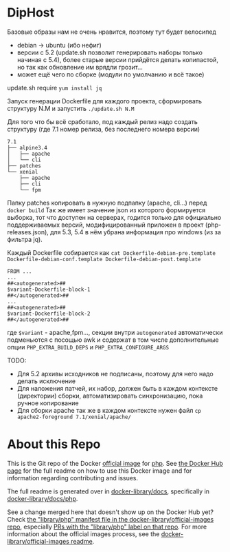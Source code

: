 # DipHost
Базовые образы нам не очень нравится, поэтому тут будет велосипед
* debian -> ubuntu (ибо нефиг)
* версии с 5.2 (update.sh позволит генерировать наборы только начиная с 5.4), более старые версии прийдётся делать копипастой, но так как обновление им врядли грозит...
* может ещё чего по сборке (модули по умолчанию и всё такое)

update.sh require `yum install jq`

Запуск генерации Dockerfile для каждого проекта, сформировать структуру N.M и запустить `./update.sh N.M`

Для того что бы всё сработало, под каждый релиз надо создать структуру (где 7.1 номер релиза, без последнего номера версии)
```
7.1
├── alpine3.4
│   ├── apache
│   └── cli
├── patches
└── xenial
    ├── apache
    ├── cli
    └── fpm
```
Папку patches копировать в нужную подпапку (apache, cli...) перед `docker build`
Так же имеет значение json из которого формируется выборка, тот что доступен на серверах, годится только для официально поддерживаемых версий, модифицированный приложен в проект (php-releases.json), для 5.3, 5.4 в нём убрана информация про windows (из за фильтра jq).

Каждый Dockerfile собирается как `cat Dockerfile-debian-pre.template Dockerfile-debian-conf.template Dockerfile-debian-post.template`
```
FROM ...
...
##<autogenerated>##
$variant-Dockerfile-block-1
##</autogenerated>##
...
##<autogenerated>##
$variant-Dockerfile-block-2
##</autogenerated>##
```
где `$variant` - apache,fpm..., секции внутри `autogenerated` автоматически подменьются с посощью awk и содержат в том числе дополнительные опции `PHP_EXTRA_BUILD_DEPS` и `PHP_EXTRA_CONFIGURE_ARGS`

TODO:
* Для 5.2 архивы исходников не подписаны, поэтому для него надо делать исключение
* Для наложения патчей, их набор, должен быть в каждом контексте (директории) сборки, автоматизировать синхронизацию, пока ручное копирование
* Для сборки apache так же в каждом контексте нужен файл `cp apache2-foreground 7.1/xenial/apache/`

# About this Repo

This is the Git repo of the Docker [official image](https://docs.docker.com/docker-hub/official_repos/) for [php](https://registry.hub.docker.com/_/php/). See [the Docker Hub page](https://registry.hub.docker.com/_/php/) for the full readme on how to use this Docker image and for information regarding contributing and issues.

The full readme is generated over in [docker-library/docs](https://github.com/docker-library/docs), specifically in [docker-library/docs/php](https://github.com/docker-library/docs/tree/master/php).

See a change merged here that doesn't show up on the Docker Hub yet? Check [the "library/php" manifest file in the docker-library/official-images repo](https://github.com/docker-library/official-images/blob/master/library/php), especially [PRs with the "library/php" label on that repo](https://github.com/docker-library/official-images/labels/library%2Fphp). For more information about the official images process, see the [docker-library/official-images readme](https://github.com/docker-library/official-images/blob/master/README.md).
